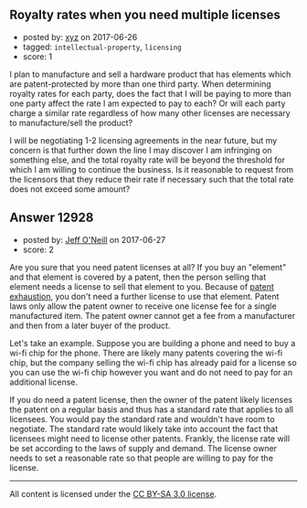 ## Royalty rates when you need multiple licenses

- posted by: [xyz](https://stackexchange.com/users/1705326/xyz) on 2017-06-26
- tagged: `intellectual-property`, `licensing`
- score: 1

<p>I plan to manufacture and sell a hardware product that has elements which are patent-protected by more than one third party.  When determining royalty rates for each party, does the fact that I will be paying to more than one party affect the rate I am expected to pay to each?  Or will each party charge a similar rate regardless of how many other licenses are necessary to manufacture/sell the product?</p>

<p>I will be negotiating 1-2 licensing agreements in the near future, but my concern is that further down the line I may discover I am infringing on something else, and the total royalty rate will be beyond the threshold for which I am willing to continue the business.  Is it reasonable to request from the licensors that they reduce their rate if necessary such that the total rate does not exceed some amount?</p>



## Answer 12928

- posted by: [Jeff O'Neill](https://stackexchange.com/users/46273/jeff-o-neill) on 2017-06-27
- score: 2

<p>Are you sure that you need patent licenses at all? If you buy an "element" and that element is covered by a patent, then the person selling that element needs a license to sell that element to you.  Because of <a href="https://en.wikipedia.org/wiki/Exhaustion_doctrine_under_U.S._law" rel="nofollow noreferrer">patent exhaustion</a>, you don't need a further license to use that element.  Patent laws only allow the patent owner to receive one license fee for a single manufactured item.  The patent owner cannot get a fee from a manufacturer and then from a later buyer of the product.</p>

<p>Let's take an example.  Suppose you are building a phone and need to buy a wi-fi chip for the phone.  There are likely many patents covering the wi-fi chip, but the company selling the wi-fi chip has already paid for a license so you can use the wi-fi chip however you want and do not need to pay for an additional license.</p>

<p>If you do need a patent license, then the owner of the patent likely licenses the patent on a regular basis and thus has a standard rate that applies to all licensees.  You would pay the standard rate and wouldn't have room to negotiate.  The standard rate would likely take into account the fact that licensees might need to license other patents.  Frankly, the license rate will be set according to the laws of supply and demand.  The license owner needs to set a reasonable rate so that people are willing to pay for the license.</p>




---

All content is licensed under the [CC BY-SA 3.0 license](https://creativecommons.org/licenses/by-sa/3.0/).
